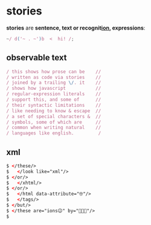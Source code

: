 # stories

**stories** are **sentence, text or recognit[ion](ion.md), expressions**:

```javascript
~/ d('~ . ~')b  <  hi! /;
```

## observable text

```javascript
/ this shows how prose can be    //
/ written as code via stories    //
/ joined by a trailing \/. it    //
/ shows how javascript           //
/ regular-expression literals    //
/ support this, and some of      //
/ their syntactic limitations    //
/ like needing to know & escape  //
/ a set of special characters &  //
/ symbols, some of which are     //
/ common when writing natural    //
/ languages like english.         /
```

## xml

```xml
$ </these/>
$   </look like="xml"/>
$ </or/>
$   </xhtml/>
$ </or/>
$   </html data-attribute="🤓"/>
$   </tags/>
$ </but/>
$ </these are="ions😉" by="👨🏾‍💻"/>
$
```
